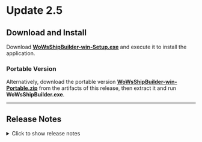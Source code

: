 # Update 2.5

## Download and Install

Download [**WoWsShipBuilder-win-Setup.exe**](https://github.com/WoWs-Builder-Team/WoWs-ShipBuilder/releases/latest/download/WoWsShipBuilder-win-Setup.exe)
and execute it to install the application.

### Portable Version

Alternatively, download the portable version [**WoWsShipBuilder-win-Portable.zip**](https://github.com/WoWs-Builder-Team/WoWs-ShipBuilder/releases/latest/download/WoWsShipBuilder-win-Portable.zip)
from the artifacts of this release, then extract it and run **WoWsShipBuilder.exe**.

---

## Release Notes

<details>
<summary>Click to show release notes</summary>

### Additions

### Changes
- We have replaced the app's update framework. Future updates should be significantly smaller and therefore faster to download.

### Bugfixes
- Ship upgrades cannot be selected on mobile devices (#303)

</details>
